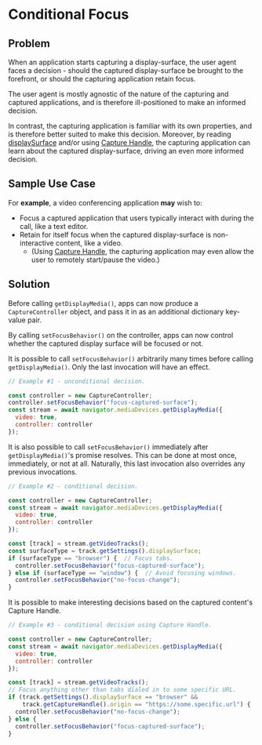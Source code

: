# Conditional Focus

## Problem
When an application starts capturing a display-surface, the user agent faces a decision - should the captured display-surface be brought to the forefront, or should the capturing application retain focus.

The user agent is mostly agnostic of the nature of the capturing and captured applications, and is therefore ill-positioned to make an informed decision.

In contrast, the capturing application is familiar with its own properties, and is therefore better suited to make this decision. Moreover, by reading [displaySurface](https://www.w3.org/TR/screen-capture/#dom-mediatrackconstraintset-displaysurface) and/or using [Capture Handle](https://wicg.github.io/capture-handle/), the capturing application can learn about the captured display-surface, driving an even more informed decision.

## Sample Use Case
For **example**, a video conferencing application **may** wish to:
* Focus a captured application that users typically interact with during the call, like a text editor.
* Retain for itself focus when the captured display-surface is non-interactive content, like a video.
  * (Using [Capture Handle](https://wicg.github.io/capture-handle/), the capturing application may even allow the user to remotely start/pause the video.)

## Solution
Before calling `getDisplayMedia()`, apps can now produce a `CaptureController` object, and pass it in as an additional dictionary key-value pair.

By calling `setFocusBehavior()` on the controller, apps can now control whether the captured display surface will be focused or not.

It is possible to call `setFocusBehavior()` arbitrarily many times before calling `getDisplayMedia()`. Only the last invocation will have an effect.

```js
// Example #1 - unconditional decision.

const controller = new CaptureController;
controller.setFocusBehavior("focus-captured-surface");
const stream = await navigator.mediaDevices.getDisplayMedia({
  video: true,
  controller: controller
});
```

It is also possible to call `setFocusBehavior()` immediately after `getDisplayMedia()`'s promise resolves. This can be done at most once, immediately, or not at all. Naturally, this last invocation also overrides any previous invocations.

```js
// Example #2 - conditional decision.

const controller = new CaptureController;
const stream = await navigator.mediaDevices.getDisplayMedia({
  video: true,
  controller: controller
});

const [track] = stream.getVideoTracks();
const surfaceType = track.getSettings().displaySurface;
if (surfaceType == "browser") {  // Focus tabs.
  controller.setFocusBehavior("focus-captured-surface");
} else if (surfaceType == "window") {  // Avoid focusing windows.
  controller.setFocusBehavior("no-focus-change");
}
```

It is possible to make interesting decisions based on the captured content's Capture Handle.

```js
// Example #3 - conditional decision using Capture Handle.

const controller = new CaptureController;
const stream = await navigator.mediaDevices.getDisplayMedia({
  video: true,
  controller: controller
});

const [track] = stream.getVideoTracks();
// Focus anything other than tabs dialed in to some specific URL.
if (track.getSettings().displaySurface == "browser" &&
    track.getCaptureHandle().origin == "https://some.specific.url") {
  controller.setFocusBehavior("no-focus-change");
} else {
  controller.setFocusBehavior("focus-captured-surface");
}
